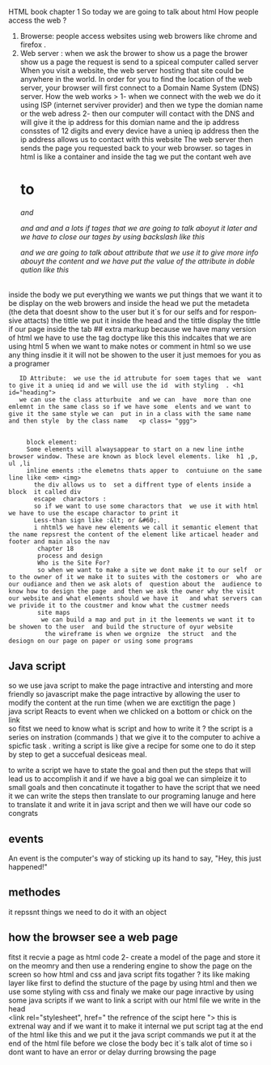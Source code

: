 HTML  book chapter 1 
So today we are going to talk about  html 
 How people  access the  web ? 
1.	Browerse: people access websites using  web browers like chrome and firefox .
2.	Web server :  when we ask the brower to show us a page the brower show us a page the request is  send to a spiceal computer called server  
When you visit a website, the web server
hosting that site could be anywhere in the
world. In order for you to find the location of
the web server, your browser will first connect
to a Domain Name System (DNS) server. 
How the web works >
  1- when we connect with the web we do it using ISP (internet serviver provider) and then we type the domian name or the web adress 
   2- then  our computer will contact with the DNS and will give it the ip address for this domian name  and the ip address consstes of 12 digits and every  device  have a unieq ip address
    then the ip address allows us to contact with this website 
    The web server then sends the
page you requested back to your
web browser.
  so tages in html is like a container and  inside the tag we put the contant   weh ave <h1>  to <h6> and <p> and   <html > and <body> and a lots if tages that we are going to talk aboyut it later 
   and we have to close our tages by using  backslash   like this <p> </p> 
   and we are going to talk about attribute that we use it to give more info abouyt the content and we have put the value of the attribute in doble qution  like this 
   <p lang= "en-us">
    inside the body we put everything we wants we put things that we want it to be display on the web browers  
    and inside the head we put the metadeta (the deta that doesnt show to the user but it`s for our selfs  and for responsive attacts)
     the tittle we put it inside the head and the tittle display the  tittle if  our page inside the tab 
      ## extra markup  
      because we have many version of html  we have to  use the tag doctype like this <!DOCTYPE html> this indcaites that we are using html 5 
       when we want to make notes or comment   in html so we use <!-- -->  any thing insdie it it will not be showen to the  user it just memoes for you as a programer 

       ID Attribute:  we use the id attrubute for soem tages that we  want to give it a unieq id and we will use the id  with styling  . <h1 id="heading"> 
       we can use the class atturbuite  and we can  have  more than one emlemnt in the same class so if we have some  elents and we want to give it the same style we can  put in in a class with the same name and then style  by the class name   <p class= "ggg">
         

         block element:
         Some elements will alwaysappear to start on a new line inthe browser window. These are known as block level elements. like  h1 ,p, ul ,li 
         inline ements :the elemetns thats apper to  contuiune on the same line like <em> <img>
           the div allows us to  set a diffrent type of elents inside a block  it called div  
           escape  charactors :
           so if we want to use some charactors that  we use it with html we have to use the escape charactor to print it 
           Less-than sign like :&lt; or &#60;. 
           i nhtml5 we have new elements we call it semantic element that the name repsrest the content of the element like articael header and footer and main also the nav  
            chapter 18 
            process and design
            Who is the Site For? 
            so when we want to make a site we dont make it to our self  or to the owner of it we make it to suites with the costomers or  who are our oudiance and then we ask alots of  question about the  audience to know how to design the page  and then we ask the owner why the visit our website and what elements should we have it   and what servers can we privide it to the coustmer and know what the custmer needs  
            site maps 
             we can build a map and put in it the leements we want it to  be showen to the user  and build the structure of oyur website 
              the wireframe is when we orgnize  the struct  and the desiogn on our page on paper or using some programs 

## Java script 
so  we use java script to make the  page intractive  and intersting and more friendly 
so javascript make the page intractive by allowing the user to modify   the content  at the run time (when we are exctitign the page )  
java script Reacts to event when we chlicked on a bottom  or chick on the link  
so fitst  we need to know what is script and how   to write it ?
 the script is a series on instration (commands ) that we give it to the computer to achive a spicfic task .
 writing a script is like give a   recipe  for some one to  do it step by step to  get a succefual desiceas meal. 

  to write a script we have to  state the goal and then put the steps that will lead us to accomplish it and if we have a big goal we can simpleize it to small goals and then concatinute it togather to have the script that we need it  we can write the steps  then translate to our programing lanuge and here to translate it and write it in java script and then we will have our code so congrats 
  ## events 
  An event is the computer's way of sticking up its
hand to say, "Hey, this just happened!"
 ## methodes 
  it repssnt things we need to do it with an object 
  ## how the browser see a web page 
   fitst  it recvie  a page as html code 
   2- create a model of the page and store it on the meomry 
   and then  use a rendering engine to show the page on the screen 
   so how html and css and java script fits togather ?
    its like making layer like first to defind the stucture of the page by using html and then we use some styling with css and finaly we make our page inractive by using some java scripts 
     if we want to link a script with our html file we write in the  head  
     <link  rel="stylesheet", href=" the refrence of the scipt here "> 
      this is extrenal way and if we want it to make it internal we put  script tag at  the end of the html like this <scipt> </script> and we put it the java script commands we put it at the end of the html file before we close the body bec it`s talk alot of time so i dont want to have an error or delay durring  browsing the page 
    